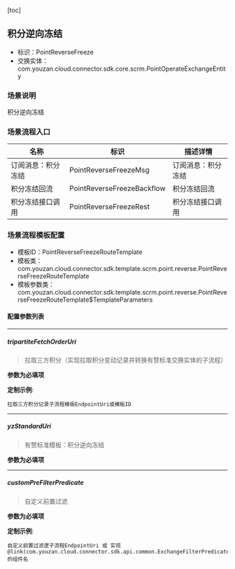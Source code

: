[toc]

## 积分逆向冻结
- 标识：PointReverseFreeze
- 交换实体：com.youzan.cloud.connector.sdk.core.scrm.PointOperateExchangeEntity
### 场景说明
积分逆向冻结
### 场景流程入口

名称 | 标识 | 描述详情
---|---|---
订阅消息：积分冻结 | PointReverseFreezeMsg | 订阅消息：积分冻结
积分冻结回流 | PointReverseFreezeBackflow | 积分冻结回流
积分冻结接口调用 | PointReverseFreezeRest | 积分冻结接口调用

### 场景流程模板配置
- 模板ID：PointReverseFreezeRouteTemplate
- 模板类：com.youzan.cloud.connector.sdk.template.scrm.point.reverse.PointReverseFreezeRouteTemplate
- 模板参数类：com.youzan.cloud.connector.sdk.template.scrm.point.reverse.PointReverseFreezeRouteTemplate$TemplateParameters

#### 配置参数列表

---
##### tripartiteFetchOrderUri
> 拉取三方积分（实现拉取积分变动记录并转换有赞标准交换实体的子流程）

**参数为必填项**


**定制示例**:
```
拉取三方积分记录子流程模板EndpointUri或模板ID
```
---
##### yzStandardUri
> 有赞标准模板：积分逆向冻结

**参数为必填项**

---
##### customPreFilterPredicate
> 自定义前置过滤

**参数为必填项**


**定制示例**:
```
自定义前置过滤逻子流程EndpointUri 或 实现@link(com.youzan.cloud.connector.sdk.api.common.ExchangeFilterPredicate)的组件名
```

